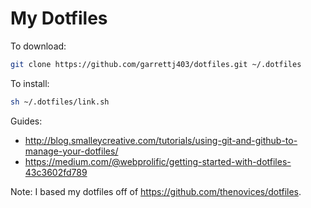 # My Dotfiles

To download:
```bash
git clone https://github.com/garrettj403/dotfiles.git ~/.dotfiles
```

To install:
```bash
sh ~/.dotfiles/link.sh
```

Guides:
   - http://blog.smalleycreative.com/tutorials/using-git-and-github-to-manage-your-dotfiles/
   - https://medium.com/@webprolific/getting-started-with-dotfiles-43c3602fd789

Note: I based my dotfiles off of https://github.com/thenovices/dotfiles.
